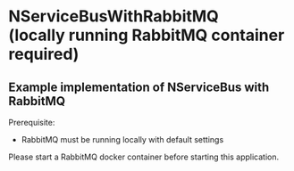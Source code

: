 # NServiceBusWithRabbitMQ<br>(locally running RabbitMQ container required)

## Example implementation of NServiceBus with RabbitMQ

Prerequisite:
* RabbitMQ must be running locally with default settings

Please start a RabbitMQ docker container before starting this application.

